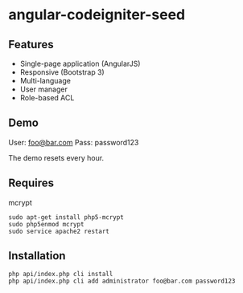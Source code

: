 # angular-codeigniter-seed

## Features

- Single-page application (AngularJS)
- Responsive (Bootstrap 3)
- Multi-language
- User manager
- Role-based ACL

## Demo

User: foo@bar.com
Pass: password123

The demo resets every hour.

## Requires

mcrypt

````
sudo apt-get install php5-mcrypt
sudo php5enmod mcrypt
sudo service apache2 restart
````

## Installation

````
php api/index.php cli install
php api/index.php cli add administrator foo@bar.com password123
````
